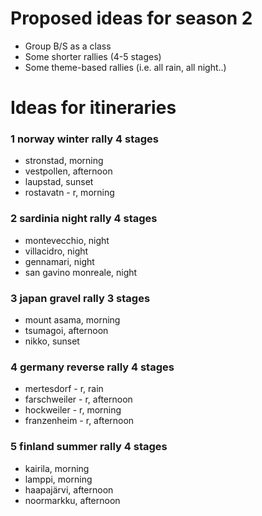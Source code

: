 # Proposed ideas for season 2

- Group B/S as a class
- Some shorter rallies (4-5 stages)
- Some theme-based rallies (i.e. all rain, all night..)


# Ideas for itineraries

### 1 norway winter rally 4 stages

- stronstad, morning
- vestpollen, afternoon
- laupstad, sunset
- rostavatn - r, morning


### 2 sardinia night rally 4 stages

- montevecchio, night
- villacidro, night
- gennamari, night
- san gavino monreale, night


### 3 japan gravel rally 3 stages

- mount asama, morning
- tsumagoi, afternoon
- nikko, sunset


### 4 germany reverse rally 4 stages

- mertesdorf - r, rain
- farschweiler - r, afternoon
- hockweiler - r, morning
- franzenheim - r, afternoon


### 5 finland summer rally 4 stages

- kairila, morning
- lamppi, morning
- haapajärvi, afternoon
- noormarkku, afternoon

